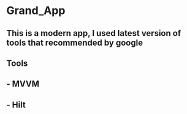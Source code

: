 # Grand_App
## This is a modern app, I used latest version of tools that recommended by google 
## Tools 
## - MVVM
## - Hilt
